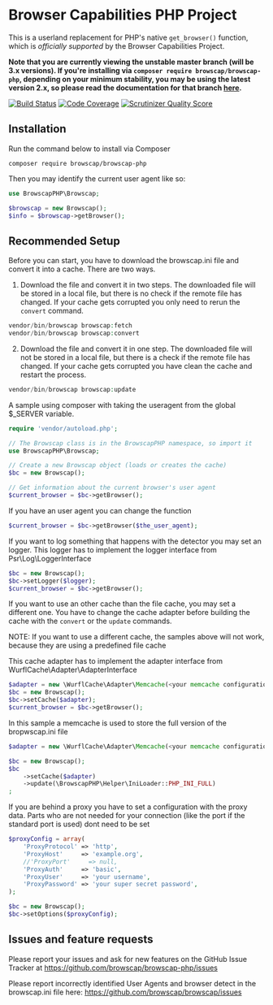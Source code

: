 Browser Capabilities PHP Project
================================

This is a userland replacement for PHP's native `get_browser()` function, which is _officially supported_ by the Browser Capabilities Project.

**Note that you are currently viewing the unstable master branch (will be 3.x versions). If you're installing via `composer require browscap/browscap-php`, depending on your minimum stability, you may be using the latest version 2.x, so please read the documentation for that branch [here](https://github.com/browscap/browscap-php/tree/2.x).**

[![Build Status](https://secure.travis-ci.org/browscap/browscap-php.png?branch=master)](http://travis-ci.org/browsecap/browscap-php) [![Code Coverage](https://scrutinizer-ci.com/g/browscap/browscap-php/badges/coverage.png?s=61cb32ca83d2053ed9b140690b6e18dfa00e4639)](https://scrutinizer-ci.com/g/browscap/browscap-php/) [![Scrutinizer Quality Score](https://scrutinizer-ci.com/g/browscap/browscap-php/badges/quality-score.png?s=db1cc1699b1cb6ac6ae46754ef9612217eba5526)](https://scrutinizer-ci.com/g/browscap/browscap-php/)

Installation
------------

Run the command below to install via Composer

```shell
composer require browscap/browscap-php 
```

Then you may identify the current user agent like so:

```php
use BrowscapPHP\Browscap;

$browscap = new Browscap();
$info = $browscap->getBrowser();
```

Recommended Setup
-----------------

Before you can start, you have to download the browscap.ini file and convert it into a cache. There are two ways.

1. Download the file and convert it in two steps. The downloaded file will be stored in a local file, but there is no check
   if the remote file has changed. If your cache gets corrupted you only need to rerun the `convert` command.

```php
vendor/bin/browscap browscap:fetch
vendor/bin/browscap browscap:convert
```

2. Download the file and convert it in one step. The downloaded file will not be stored in a local file, but there is a check
   if the remote file has changed. If your cache gets corrupted you have clean the cache and restart the process.

```php
vendor/bin/browscap browscap:update
```

A sample using composer with taking the useragent from the global $_SERVER variable.

```php
require 'vendor/autoload.php';

// The Browscap class is in the BrowscapPHP namespace, so import it
use BrowscapPHP\Browscap;

// Create a new Browscap object (loads or creates the cache)
$bc = new Browscap();

// Get information about the current browser's user agent
$current_browser = $bc->getBrowser();
```

If you have an user agent you can change the function
```php
$current_browser = $bc->getBrowser($the_user_agent);
```

If you want to log something that happens with the detector you may set an logger.
This logger has to implement the logger interface from Psr\Log\LoggerInterface
```php
$bc = new Browscap();
$bc->setLogger($logger);
$current_browser = $bc->getBrowser();
```

If you want to use an other cache than the file cache, you may set a different one. You have to
change the cache adapter before building the cache with the `convert` or the `update` commands.

NOTE: If you want to use a different cache, the samples above will not work, because they are using
a predefined file cache

This cache adapter has to implement the adapter interface from WurflCache\Adapter\AdapterInterface
```php
$adapter = new \WurflCache\Adapter\Memcache(<your memcache configuration as array>);
$bc = new Browscap();
$bc->setCache($adapter);
$current_browser = $bc->getBrowser();
```

In this sample a memcache is used to store the full version of the bropwscap.ini file
```php
$adapter = new \WurflCache\Adapter\Memcache(<your memcache configuration as array>);

$bc = new Browscap();
$bc
    ->setCache($adapter)
    ->update(\BrowscapPHP\Helper\IniLoader::PHP_INI_FULL)
;
```

If you are behind a proxy you have to set a configuration with the proxy data. Parts who are not
needed for your connection (like the port if the standard port is used) dont need to be set

```php
$proxyConfig = array(
    'ProxyProtocol' => 'http',
    'ProxyHost'     => 'example.org',
    //'ProxyPort'     => null,
    'ProxyAuth'     => 'basic',
    'ProxyUser'     => 'your username',
    'ProxyPassword' => 'your super secret password',
);

$bc = new Browscap();
$bc->setOptions($proxyConfig);
```

Issues and feature requests
---------------------------

Please report your issues and ask for new features on the GitHub Issue Tracker
at https://github.com/browscap/browscap-php/issues

Please report incorrectly identified User Agents and browser detect in the browscap.ini
file here: https://github.com/browscap/browscap/issues
